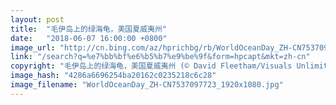 ```yaml
---
layout: post
title:  "毛伊岛上的绿海龟，美国夏威夷州"
date:   "2018-06-07 16:00:00 +0800"
image_url: "http://cn.bing.com/az/hprichbg/rb/WorldOceanDay_ZH-CN7537097723_1920x1080.jpg"
link: "/search?q=%e7%bb%bf%e6%b5%b7%e9%be%9f&form=hpcapt&mkt=zh-cn"
copyright: "毛伊岛上的绿海龟，美国夏威夷州 (© David Fleetham/Visuals Unlimited, Inc.)"
image_hash: "4286a6696254ba20162c0235218c6c28"
image_filename: "WorldOceanDay_ZH-CN7537097723_1920x1080.jpg"
---
```

